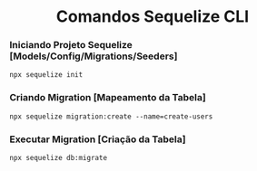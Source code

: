 <h1 align="center">Comandos Sequelize CLI</h1>

### Iniciando Projeto Sequelize [Models/Config/Migrations/Seeders]
```
npx sequelize init
```

### Criando Migration [Mapeamento da Tabela]
```
npx sequelize migration:create --name=create-users
```

### Executar Migration  [Criação da Tabela]
```
npx sequelize db:migrate
```


